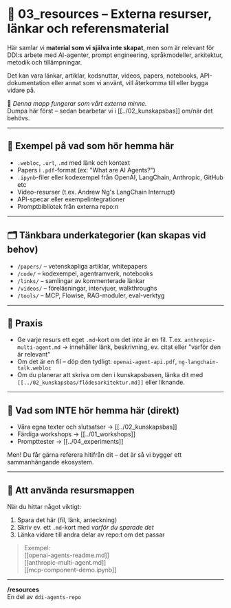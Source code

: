 # 🔗 03_resources – Externa resurser, länkar och referensmaterial

Här samlar vi **material som vi själva inte skapat**, men som är relevant för DDI:s arbete med AI-agenter, prompt engineering, språkmodeller, arkitektur, metodik och tillämpningar.

Det kan vara länkar, artiklar, kodsnuttar, videos, papers, notebooks, API-dokumentation eller annat som vi använt, vill återkomma till eller bygga vidare på.

🧲 *Denna mapp fungerar som vårt externa minne.*  
Dumpa här först – sedan bearbetar vi i [[../02_kunskapsbas]] om/när det behövs.

---

## 📂 Exempel på vad som hör hemma här

- `.webloc`, `.url`, `.md` med länk och kontext
- Papers i `.pdf`-format (ex: "What are AI Agents?")
- `.ipynb`-filer eller kodexempel från OpenAI, LangChain, Anthropic, GitHub etc
- Video-resurser (t.ex. Andrew Ng's LangChain Interrupt)
- API-specar eller exempelintegrationer
- Promptbibliotek från externa repo:n

---

## 🗂 Tänkbara underkategorier (kan skapas vid behov)

- `/papers/` – vetenskapliga artiklar, whitepapers
- `/code/` – kodexempel, agentramverk, notebooks
- `/links/` – samlingar av kommenterade länkar
- `/videos/` – föreläsningar, intervjuer, walkthroughs
- `/tools/` – MCP, Flowise, RAG-moduler, eval-verktyg

---

## 📘 Praxis

- Ge varje resurs ett eget `.md`-kort om det inte är en fil. T.ex. `anthropic-multi-agent.md` → innehåller länk, beskrivning, ev. citat eller "varför den är relevant"
- Om det är en fil – döp den tydligt: `openai-agent-api.pdf`, `ng-langchain-talk.webloc`
- Om du planerar att skriva om den i kunskapsbasen, länka dit med `[[../02_kunskapsbas/flödesarkitektur.md]]` eller liknande.

---

## 🔄 Vad som INTE hör hemma här (direkt)

- Våra egna texter och slutsatser → [[../02_kunskapsbas]]
- Färdiga workshops → [[../01_workshops]]
- Prompttester → [[../04_experiments]]

Men! Du får gärna referera hitifrån dit – det är så vi bygger ett sammanhängande ekosystem.

---

## 🧭 Att använda resursmappen

När du hittar något viktigt:
1. Spara det här (fil, länk, anteckning)
2. Skriv ev. ett `.md`-kort med *varför du sparade det*
3. Länka vidare till andra delar av repo:t om det passar

> Exempel:  
> [[openai-agents-readme.md]]  
> [[anthropic-multi-agent.md]]  
> [[mcp-component-demo.ipynb]]

---

**/resources**  
En del av `ddi-agents-repo`  